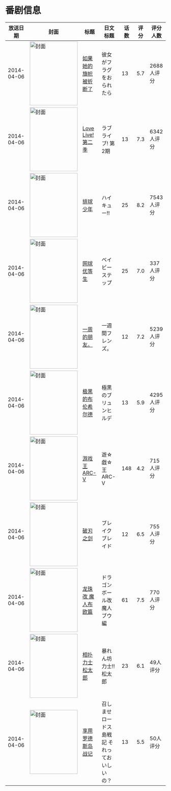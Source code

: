 # 番剧信息

|放送日期|封面|标题|日文标题|话数|评分|评分人数|
|---|---|---|---|---|---|---|
|2014-04-06|<img src="https://lain.bgm.tv/pic/cover/c/1b/cb/63927_IOhHR.jpg" alt="封面" style="width:150px;height:200px;object-fit:cover;">|[如果她的旗帜被折断了](https://bangumi.tv/subject/63927)|彼女がフラグをおられたら|13|5.7|2688人评分|
|2014-04-06|<img src="https://lain.bgm.tv/pic/cover/c/94/2a/75989_ylW5o.jpg" alt="封面" style="width:150px;height:200px;object-fit:cover;">|[Love Live! 第二季](https://bangumi.tv/subject/75989)|ラブライブ! 第2期|13|7.3|6342人评分|
|2014-04-06|<img src="https://lain.bgm.tv/pic/cover/c/91/d8/84171_5KpYZ.jpg" alt="封面" style="width:150px;height:200px;object-fit:cover;">|[排球少年](https://bangumi.tv/subject/84171)|ハイキュー!!|25|8.2|7543人评分|
|2014-04-06|<img src="https://lain.bgm.tv/pic/cover/c/01/6c/87717_bhpsc.jpg" alt="封面" style="width:150px;height:200px;object-fit:cover;">|[网球优等生](https://bangumi.tv/subject/87717)|ベイビーステップ|25|7.0|337人评分|
|2014-04-06|<img src="https://lain.bgm.tv/pic/cover/c/98/a3/88493_tKAht.jpg" alt="封面" style="width:150px;height:200px;object-fit:cover;">|[一周的朋友。](https://bangumi.tv/subject/88493)|一週間フレンズ。|12|7.2|5239人评分|
|2014-04-06|<img src="https://lain.bgm.tv/pic/cover/c/59/50/89485_xKkzo.jpg" alt="封面" style="width:150px;height:200px;object-fit:cover;">|[极黑的布伦希尔德](https://bangumi.tv/subject/89485)|極黒のブリュンヒルデ|13|5.9|4295人评分|
|2014-04-06|<img src="https://lain.bgm.tv/pic/cover/c/c1/75/92161_R2GYo.jpg" alt="封面" style="width:150px;height:200px;object-fit:cover;">|[游戏王ARC-V](https://bangumi.tv/subject/92161)|遊☆戯☆王ARC-V|148|4.2|715人评分|
|2014-04-06|<img src="https://lain.bgm.tv/pic/cover/c/8d/5a/95618_EO88l.jpg" alt="封面" style="width:150px;height:200px;object-fit:cover;">|[破刃之剑](https://bangumi.tv/subject/95618)|ブレイク ブレイド|12|6.5|755人评分|
|2014-04-06|<img src="https://lain.bgm.tv/pic/cover/c/bb/ba/97045_zylL9.jpg" alt="封面" style="width:150px;height:200px;object-fit:cover;">|[龙珠改 魔人布欧篇](https://bangumi.tv/subject/97045)|ドラゴンボール改 魔人ブウ編|61|7.5|770人评分|
|2014-04-06|<img src="https://lain.bgm.tv/pic/cover/c/ff/a9/97945_39zx9.jpg" alt="封面" style="width:150px;height:200px;object-fit:cover;">|[相扑力士松太郎](https://bangumi.tv/subject/97945)|暴れん坊力士!!松太郎|23|6.1|49人评分|
|2014-04-06|<img src="https://lain.bgm.tv/pic/cover/c/eb/68/99809_424aq.jpg" alt="封面" style="width:150px;height:200px;object-fit:cover;">|[享用罗德斯岛战记](https://bangumi.tv/subject/99809)|召しませロードス島戦記 それっておいしいの？|13|5.5|50人评分|
